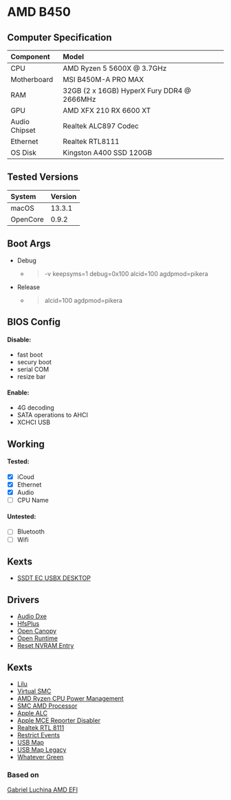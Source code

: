 # AMD B450

## Computer Specification
<table>
  <thead>
    <tr>
      <th align="left">Component</th>
      <th align="left">Model</th>
    </tr>
  </thead>
  <tbody>
    <tr>
      <td align="left">CPU</td>
      <td align="left">AMD Ryzen 5 5600X @ 3.7GHz</td>
    </tr>
    <tr>
      <td align="left">Motherboard</td>
      <td align="left">MSI B450M-A PRO MAX</td>
    </tr>
    <tr>
      <td align="left">RAM</td>
      <td align="left">32GB (2 x 16GB) HyperX Fury DDR4 @ 2666MHz</td>
    </tr>
    <tr>
      <td align="left">GPU</td>
      <td align="left">AMD XFX 210 RX 6600 XT</td>
    </tr>
    <tr>
      <td align="left">Audio Chipset</td>
      <td align="left">Realtek ALC897 Codec</td>
    </tr>
    <tr>
      <td align="left">Ethernet</td>
      <td align="left">Realtek RTL8111</td>
    </tr>
    <tr>
      <td align="left">OS Disk</td>
      <td align="left">Kingston A400 SSD 120GB</td>
    </tr>
  </tbody>
</table>

## Tested Versions
<table>
  <thead>
    <tr>
      <th align="left">System</th>
      <th align="left">Version</th>
    </tr>
  </thead>
  <tbody>
    <tr>
      <td align="left">macOS</td>
      <td align="left">13.3.1</td>
    </tr>
    <tr>
      <td align="left">OpenCore</td>
      <td align="left">0.9.2</td>
    </tr>
  </tbody>
</table>

## Boot Args
- Debug
  -  > -v keepsyms=1 debug=0x100 alcid=100 agdpmod=pikera
- Release
  -  > alcid=100 agdpmod=pikera

## BIOS Config
#### Disable:
- fast boot
- secury boot
- serial COM
- resize bar
#### Enable:
- 4G decoding
- SATA operations to AHCI
- XCHCI USB

## Working
#### Tested:
- [x] iCoud
- [x] Ethernet
- [x] Audio
- [ ] CPU Name
#### Untested:
- [ ] Bluetooth
- [ ] Wifi

## Kexts
- <a target=”_blank” href="https://github.com/dortania/Getting-Started-With-ACPI/blob/master/extra-files/compiled/SSDT-EC-USBX-DESKTOP.aml">SSDT EC USBX DESKTOP</a>

## Drivers
- <a target=”_blank” href="https://github.com/luchina-gabriel/BASE-EFI-AMD-RYZEN-THREADRIPPER/blob/main/EFI-Debug/OC/Drivers/AudioDxe.efi">Audio Dxe</a>
- <a target=”_blank” href="https://github.com/luchina-gabriel/BASE-EFI-AMD-RYZEN-THREADRIPPER/blob/main/EFI-Debug/OC/Drivers/HfsPlus.efi">HfsPlus</a>
- <a target=”_blank” href="https://github.com/acidanthera/OpenCorePkg/releases">Open Canopy</a>
- <a target=”_blank” href="https://github.com/luchina-gabriel/BASE-EFI-AMD-RYZEN-THREADRIPPER/blob/main/EFI-Debug/OC/Drivers/OpenRuntime.efi">Open Runtime</a>
- <a target=”_blank” href="https://github.com/luchina-gabriel/BASE-EFI-AMD-RYZEN-THREADRIPPER/blob/main/EFI-Debug/OC/Drivers/ResetNvramEntry.efi">Reset NVRAM Entry</a>

## Kexts
- <a target=”_blank” href="https://github.com/acidanthera/Lilu/releases">Lilu</a>
- <a target=”_blank” href="https://github.com/acidanthera/VirtualSMC/releases">Virtual SMC</a>
- <a target=”_blank” href="https://github.com/trulyspinach/SMCAMDProcessor/releases">AMD Ryzen CPU Power Management</a>
- <a target=”_blank” href="https://github.com/trulyspinach/SMCAMDProcessor/releases">SMC AMD Processor</a>
- <a target=”_blank” href="https://github.com/acidanthera/AppleALC/releases">Apple ALC</a>
- <a target=”_blank” href="https://dortania.github.io/OpenCore-Install-Guide/ktext.html#extras">Apple MCE Reporter Disabler</a>
- <a target=”_blank” href="https://github.com/Mieze/RTL8111_driver_for_OS_X/releases">Realtek RTL 8111</a>
- <a target=”_blank” href="https://github.com/acidanthera/RestrictEvents/releases">Restrict Events</a>
- <a target=”_blank” href="https://github.com/corpnewt/USBMap">USB Map</a>
- <a target=”_blank” href="https://github.com/corpnewt/USBMap">USB Map Legacy</a>
- <a target=”_blank” href="https://github.com/acidanthera/WhateverGreen/releases">Whatever Green</a>

### Based on
<a target=”_blank” href="https://github.com/luchina-gabriel/BASE-EFI-AMD-RYZEN-THREADRIPPER">Gabriel Luchina AMD EFI</a>